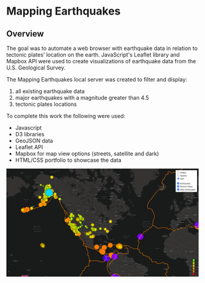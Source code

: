# Mapping Earthquakes

## Overview
The goal was to automate a web browser with earthquake data in relation to tectonic plates’ location on the earth. JavaScript's Leaflet library and Mapbox API were used to create visualizations of earthquake data from the U.S. Geological Survey. 


The Mapping Earthquakes local server was created to filter and display:
1. all existing earthquake data
2. major earthquakes with a magnitude greater than 4.5
3. tectonic plates locations

To complete this work the following were used:
* Javascript
* D3 libraries
* GeoJSON data
* Leaflet API
* Mapbox for map view options (streets, satellite and dark)
* HTML/CSS portfolio to showcase the data

![mapping_earthquakes_dark.png](Earthquake_Challenge/images/mapping_earthquakes_dark.png)
